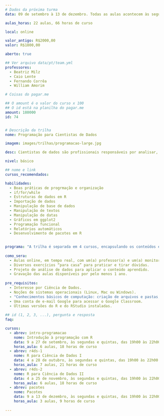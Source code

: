 ```yaml
---
# Dados da próxima turma
data: 09 de setembro à 13 de dezembro. Todas as aulas acontecem às segundas e quintas, das 19h00 às 22h00

aulas_horas: 22 aulas, 66 horas de curso

local: online

valor_antigo: R$2000,00
valor: R$1800,00

aberto: true

## Ver arquivo data/pt/team.yml
professores:
  - Beatriz Milz
  - Caio Lente
  - Fernando Corrêa
  - William Amorim

# Coisas do pagar.me

## O amount é o valor do curso x 100
## O id está na planilha do pagar.me
amount: 180000
id: 74


# Descrição da trilha
nome: Programação para Cientistas de Dados

imagem: images/trilhas/programacao-large.jpg

desc: Cientistas de dados são profissionais responsáveis por analisar, descrever e modelar grandes massas de dados e nada disso é possível sem um sólido conhecimento em **programação** . Nessa trilha, você vai aprender do básico até as mais modernas ferramentas de programação que estão disponíveis para tarefas comuns em ciência de dados. Vamos aprender a extrair, manipular, visualizar e sanitizar bancos de dados com a simplicidade e precisão que só a linguagem R proporciona.

nivel: básico

## nome e link
cursos_recomendados:

habilidades:
  - Boas práticas de progrmação e organização
  - if/for/while
  - Estruturas de dados em R
  - Importação de dados
  - Manipulação de base de dados
  - Manipulação de textos
  - Manipulação de datas
  - Gráficos em ggplot2
  - Programação funcional
  - Relatórios automáticos
  - Desenvolvimento de pacotes em R
  

programa: "A trilha é separada em 4 cursos, encapsulando os conteúdos em jornadas que amplificam a construção do conhecimento. A maior parte das aulas acontece às segundas e quintas das 19h00 às 22h00, com exceção de feriados e emendas. O bloco relativo à construção de Pacotes acontecerá em dois sábados."
    
como_sera: 
  - Aulas online, em tempo real, com um(a) professor(a) e um(a) monitor(a).
  - Diversos exercícios “para casa” para praticar e tirar dúvidas.
  - Projeto de análise de dados para aplicar o conteúdo aprendido.
  - Gravação das aulas disponíveis por pelo menos 1 ano.
  
pre_requisitos: 
  - Interesse por Ciência de Dados.
  - Noções de sistemas operacionais (Linux, Mac ou Windows).
  - "Conhecimentos básicos de computação: criação de arquivos e pastas, instalação de programas, navegação na internet."
  - Uma conta de e-mail Google para acessar o Google Classroom.
  - Últimas versões do R e do RStudio instaladas.
  
## id (1, 2, 3, ...), pergunta e resposta
faq:

cursos:
  - abrev: intro-programacao
    nome: Introdução à programação com R
    data: 9 a 27 de setembro, às segundas e quintas, das 19h00 às 22h00
    horas_aula: 6 aulas, 18 horas de curso
  - abrev: r4ds-1
    nome: R para Ciência de Dados I
    data: 4 a 28 de outubro, às segundas e quintas, das 19h00 às 22h00
    horas_aula: 7 aulas, 21 horas de curso
  - abrev: r4ds-2
    nome: R para Ciência de Dados II
    data: 4 a 25 de novembro, às segundas e quintas, das 19h00 às 22h00
    horas_aula: 6 aulas, 18 horas de curso
  - abrev: pacotes
    nome: Pacotes
    data: 9 a 13 de dezembro, às segundas e quintas, das 19h00 às 22h00
    horas_aula: 3 aulas, 9 horas de curso
  
---
```


